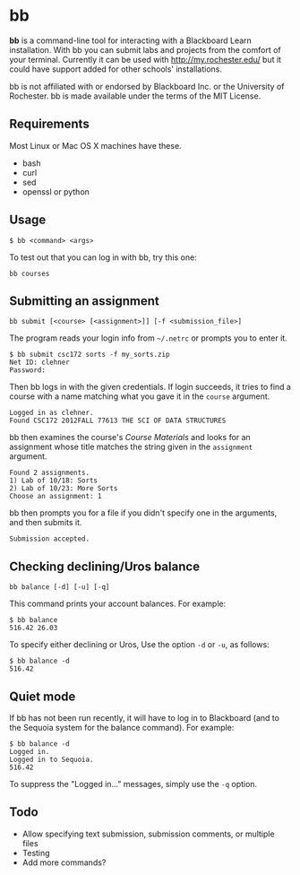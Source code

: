 bb
==

**bb** is a command-line tool for interacting with a Blackboard Learn
installation. With bb you can submit labs and projects from the comfort of your
terminal. Currently it can be used with http://my.rochester.edu/ but it could
have support added for other schools' installations.

bb is not affiliated with or endorsed by Blackboard Inc. or the University of
Rochester. bb is made available under the terms of the MIT License.

Requirements
------------

Most Linux or Mac OS X machines have these.

- bash
- curl
- sed
- openssl or python

Usage
-----

    $ bb <command> <args>

To test out that you can log in with bb, try this one:

    bb courses

Submitting an assignment
------------------------

    bb submit [<course> [<assignment>]] [-f <submission_file>]

The program reads your login info from `~/.netrc` or prompts you
to enter it.

    $ bb submit csc172 sorts -f my_sorts.zip
    Net ID: clehner
    Password:

Then bb logs in with the given credentials. If login succeeds, it tries to
find a course with a name matching what you gave it in the `course` argument.

    Logged in as clehner.
    Found CSC172 2012FALL 77613 THE SCI OF DATA STRUCTURES

bb then examines the course's _Course Materials_ and looks for an assignment
whose title matches the string given in the `assignment` argument.

    Found 2 assignments.
    1) Lab of 10/18: Sorts
    2) Lab of 10/23: More Sorts
    Choose an assignment: 1

bb then prompts you for a file if you didn't specify one in the arguments, and
then submits it.

    Submission accepted.

Checking declining/Uros balance
------------------------------

    bb balance [-d] [-u] [-q]

This command prints your account balances. For example:

    $ bb balance
    516.42 26.03

To specify either declining or Uros, Use the option `-d` or `-u`, as follows:

    $ bb balance -d
    516.42

Quiet mode
----------

If bb has not been run recently, it will have to log in to Blackboard (and to
the Sequoia system for the balance command). For example:

	$ bb balance -d
	Logged in.
	Logged in to Sequoia.
    516.42

To suppress the "Logged in..." messages, simply use the `-q` option.

Todo
----

- Allow specifying text submission, submission comments, or multiple files
- Testing
- Add more commands?
